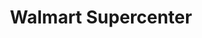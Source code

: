 ---
title: "Walmart Supercenter"
url: /columbus/walmart-supercenter-merchant-mile/
shop: Supermarkt
---